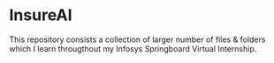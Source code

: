 # InsureAI
This repository consists a collection of larger number of files & folders which I learn througthout my Infosys Springboard Virtual Internship.
